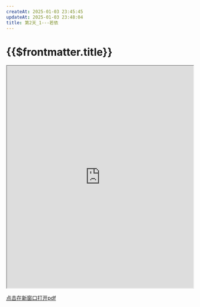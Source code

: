 ```yaml
---
createAt: 2025-01-03 23:45:45
updateAt: 2025-01-03 23:48:04
title: 第2天_1---若依
---
```

# {{$frontmatter.title}}

<iframe src="https://get1024.github.io/RyanJoy-s_Web/blog/project/%E5%9F%BA%E4%BA%8Evue+springboot%E7%9A%84%E8%B5%84%E4%BA%A7%E7%AE%A1%E7%90%86%E7%B3%BB%E7%BB%9F/%E7%AC%AC2%E5%A4%A9_1---%E8%8B%A5%E4%BE%9D.pdf"  width="100%" height="600px"></iframe>

[点击在新窗口打开pdf](/blog/project/基于vue+springboot的资产管理系统/第2天_1---若依.pdf)